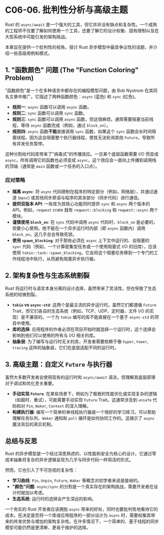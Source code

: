 # C06-06. 批判性分析与高级主题

Rust 的 `async/await` 是一个强大的工具，但它并非没有缺点和复杂性。一个成熟的工程师不仅要了解如何使用一个工具，还要了解它的设计权衡、固有限制以及在大型系统中可能引发的架构挑战。

本章旨在提供一个批判性的视角，探讨 Rust 异步模型中最具争议性的话题，并介绍一些高级用例和模式。

## 1. "函数颜色" 问题 (The "Function Coloring" Problem)

"函数颜色"是一个在多种语言中都存在的编程模型问题，由 Bob Nystrom 在其同名文章中推广。它描述了两种函数颜色：`async` (蓝色) 和 `sync` (红色)。

- **规则一**: `async` 函数可以调用 `async` 函数。
- **规则二**: `sync` 函数可以调用 `sync` 函数。
- **规则三**: `sync` 函数可以调用 `async` 函数，但这很麻烦。通常需要阻塞当前线程，等待 `async` 函数完成（例如，通过 `block_on`）。
- **规则四**: `async` 函数**不能**直接调用 `sync` 函数，如果这个 `sync` 函数会长时间阻塞线程。因为这会阻塞整个执行器线程，使其无法轮询其他 `Future`，导致所有并发任务暂停。

这种分割给代码库带来了"病毒式"的传播效应。一旦某个底层函数需要 I/O 而变成 `async`，所有调用它的函数也必须变成 `async`，这个效应会一直向上传播到调用栈的顶端（通常是 `main` 函数或一个任务的入口点）。

### 应对策略

- **隔离 `async`**: 将 `async` 代码限制在程序的特定部分（例如，网络层），并通过通道 (`mpsc`) 或其他同步原语与程序的其余部分（同步代码）进行通信。
- **提供双版本 API**: 一些库为其核心功能同时提供 `sync` 和 `async` 两个版本的 API。例如，`reqwest` crate 就有 `reqwest::blocking` 和 `reqwest::async` 两个模块。
- **谨慎使用 `block_on`**: 在 `sync` 代码中调用 `async` 代码时，`block_on` 是必要的，但要小心使用。绝不能在一个异步运行时内部（即 `async` 函数内）调用 `block_on`，这几乎总会导致死锁。
- **使用 `spawn_blocking`**: 对于那些必须在 `async` 上下文中运行的、会阻塞的 `sync` 代码（例如，一个计算密集型任务或一个使用阻塞式 I/O 的旧库），应该使用 `tokio::task::spawn_blocking`。它会将这个阻塞任务移到一个专门的工作线程池中执行，从而避免阻塞异步执行器。

## 2. 架构复杂性与生态系统割裂

Rust 将运行时与语言本身分离的设计选择，虽然带来了灵活性，但也导致了生态系统的轻微割裂。

- **`tokio` vs `async-std`**: 这两个是最主流的异步运行时。虽然它们都遵循 `Future` Trait，但它们各自的生态系统（例如，TCP、UDP、定时器、文件 I/O 的实现）是不兼容的。一个为 `tokio` 编写的库不能直接在一个基于 `async-std` 的项目中使用。
- **库的选择**: 应用程序的作者必须在项目开始时就选择一个运行时，这个选择会影响到他们可以使用的所有与 I/O 相关的库。
- **抽象层**: 为了编写与运行时无关的库，开发者需要依赖于像 `hyper`, `tower`, `tracing` 这样的抽象层，它们在底层适配不同的运行时。

## 3. 高级主题：自定义 `Future` 与执行器

虽然大多数开发者会使用现有的运行时和 `async/await` 语法，但理解其底层原理对于调试和优化至关重要。

- **手动实现 `Future`**: 在某些场景下，例如为了极致的性能优化或实现复杂的逻辑（如超时、重试），可能需要手动实现 `Future` Trait。这通常涉及到 `unsafe` 代码和对 `Pin`, `Waker`, `Context` 的深入理解。
- **构建执行器**: 编写一个简单的单线程执行器是一个很好的学习练习，可以帮助理解任务队列、`Waker` 通知和 `poll` 循环是如何协同工作的。这揭示了 `async` 魔法背后的真实机制。

## 总结与反思

Rust 的异步模型是一个经过深思熟虑的、以性能和安全为核心的设计。它通过零成本抽象将复杂的异步逻辑呈现为几乎与同步代码一样简洁的形式。

然而，它也引入了不可忽视的复杂性：
- **学习曲线**: `Pin`, `Unpin`, `Future`, `Waker` 等概念对初学者来说是陡峭的。
- **"颜色"问题**: `async/sync` 的分割是一个真实存在的架构挑战，需要开发者在设计时就加以考虑。
- **生态系统**: 运行时的选择会产生深远的影响。

一个务实的 Rust 开发者应该拥抱 `async` 带来的好处，同时也要批判性地看待它的成本。在决定是否将一个库或应用程序的一部分设计为 `async` 时，需要权衡其带来的并发优势与增加的架构复杂性。在许多情况下，一个简单的、基于线程的同步模型可能仍然是更清晰、更易于维护的选择。 